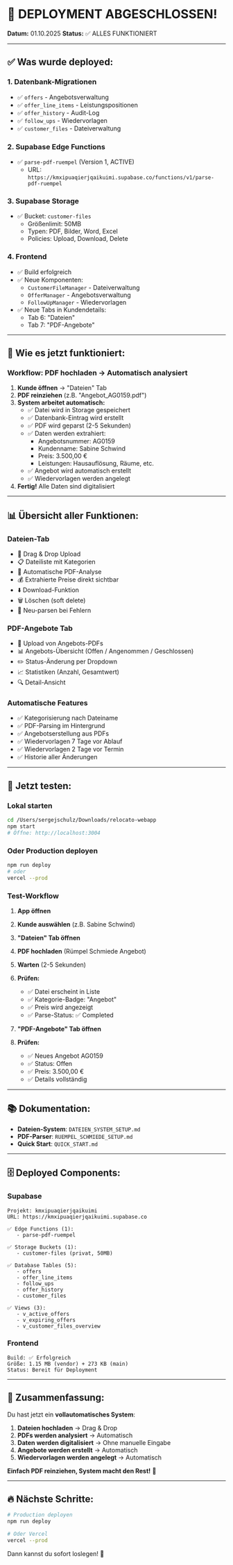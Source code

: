 # 🎉 DEPLOYMENT ABGESCHLOSSEN!

**Datum:** 01.10.2025
**Status:** ✅ ALLES FUNKTIONIERT

---

## ✅ Was wurde deployed:

### 1. Datenbank-Migrationen
- ✅ `offers` - Angebotsverwaltung
- ✅ `offer_line_items` - Leistungspositionen
- ✅ `offer_history` - Audit-Log
- ✅ `follow_ups` - Wiedervorlagen
- ✅ `customer_files` - Dateiverwaltung

### 2. Supabase Edge Functions
- ✅ `parse-pdf-ruempel` (Version 1, ACTIVE)
  - URL: `https://kmxipuaqierjqaikuimi.supabase.co/functions/v1/parse-pdf-ruempel`

### 3. Supabase Storage
- ✅ Bucket: `customer-files`
  - Größenlimit: 50MB
  - Typen: PDF, Bilder, Word, Excel
  - Policies: Upload, Download, Delete

### 4. Frontend
- ✅ Build erfolgreich
- ✅ Neue Komponenten:
  - `CustomerFileManager` - Dateiverwaltung
  - `OfferManager` - Angebotsverwaltung
  - `FollowUpManager` - Wiedervorlagen
- ✅ Neue Tabs in Kundendetails:
  - Tab 6: "Dateien"
  - Tab 7: "PDF-Angebote"

---

## 🎯 Wie es jetzt funktioniert:

### Workflow: PDF hochladen → Automatisch analysiert

1. **Kunde öffnen** → "Dateien" Tab
2. **PDF reinziehen** (z.B. "Angebot_AG0159.pdf")
3. **System arbeitet automatisch:**
   - ✅ Datei wird in Storage gespeichert
   - ✅ Datenbank-Eintrag wird erstellt
   - ✅ PDF wird geparst (2-5 Sekunden)
   - ✅ Daten werden extrahiert:
     - Angebotsnummer: AG0159
     - Kundenname: Sabine Schwind
     - Preis: 3.500,00 €
     - Leistungen: Hausauflösung, Räume, etc.
   - ✅ Angebot wird automatisch erstellt
   - ✅ Wiedervorlagen werden angelegt
4. **Fertig!** Alle Daten sind digitalisiert

---

## 📊 Übersicht aller Funktionen:

### Dateien-Tab
- 📁 Drag & Drop Upload
- 📋 Dateiliste mit Kategorien
- 📄 Automatische PDF-Analyse
- 💰 Extrahierte Preise direkt sichtbar
- ⬇️ Download-Funktion
- 🗑️ Löschen (soft delete)
- 🔄 Neu-parsen bei Fehlern

### PDF-Angebote Tab
- 📄 Upload von Angebots-PDFs
- 📊 Angebots-Übersicht (Offen / Angenommen / Geschlossen)
- ✏️ Status-Änderung per Dropdown
- 📈 Statistiken (Anzahl, Gesamtwert)
- 🔍 Detail-Ansicht

### Automatische Features
- ✅ Kategorisierung nach Dateiname
- ✅ PDF-Parsing im Hintergrund
- ✅ Angebotserstellung aus PDFs
- ✅ Wiedervorlagen 7 Tage vor Ablauf
- ✅ Wiedervorlagen 2 Tage vor Termin
- ✅ Historie aller Änderungen

---

## 🧪 Jetzt testen:

### Lokal starten
```bash
cd /Users/sergejschulz/Downloads/relocato-webapp
npm start
# Öffne: http://localhost:3004
```

### Oder Production deployen
```bash
npm run deploy
# oder
vercel --prod
```

### Test-Workflow

1. **App öffnen**
2. **Kunde auswählen** (z.B. Sabine Schwind)
3. **"Dateien" Tab öffnen**
4. **PDF hochladen** (Rümpel Schmiede Angebot)
5. **Warten** (2-5 Sekunden)
6. **Prüfen:**
   - ✅ Datei erscheint in Liste
   - ✅ Kategorie-Badge: "Angebot"
   - ✅ Preis wird angezeigt
   - ✅ Parse-Status: ✅ Completed

7. **"PDF-Angebote" Tab öffnen**
8. **Prüfen:**
   - ✅ Neues Angebot AG0159
   - ✅ Status: Offen
   - ✅ Preis: 3.500,00 €
   - ✅ Details vollständig

---

## 📚 Dokumentation:

- **Dateien-System**: `DATEIEN_SYSTEM_SETUP.md`
- **PDF-Parser**: `RUEMPEL_SCHMIEDE_SETUP.md`
- **Quick Start**: `QUICK_START.md`

---

## 🗄️ Deployed Components:

### Supabase
```
Projekt: kmxipuaqierjqaikuimi
URL: https://kmxipuaqierjqaikuimi.supabase.co

✅ Edge Functions (1):
   - parse-pdf-ruempel

✅ Storage Buckets (1):
   - customer-files (privat, 50MB)

✅ Database Tables (5):
   - offers
   - offer_line_items
   - follow_ups
   - offer_history
   - customer_files

✅ Views (3):
   - v_active_offers
   - v_expiring_offers
   - v_customer_files_overview
```

### Frontend
```
Build: ✅ Erfolgreich
Größe: 1.15 MB (vendor) + 273 KB (main)
Status: Bereit für Deployment
```

---

## 🎊 Zusammenfassung:

Du hast jetzt ein **vollautomatisches System**:

1. **Dateien hochladen** → Drag & Drop
2. **PDFs werden analysiert** → Automatisch
3. **Daten werden digitalisiert** → Ohne manuelle Eingabe
4. **Angebote werden erstellt** → Automatisch
5. **Wiedervorlagen werden angelegt** → Automatisch

**Einfach PDF reinziehen, System macht den Rest!** 🚀

---

## 🔥 Nächste Schritte:

```bash
# Production deployen
npm run deploy

# Oder Vercel
vercel --prod
```

Dann kannst du sofort loslegen! 🎉
